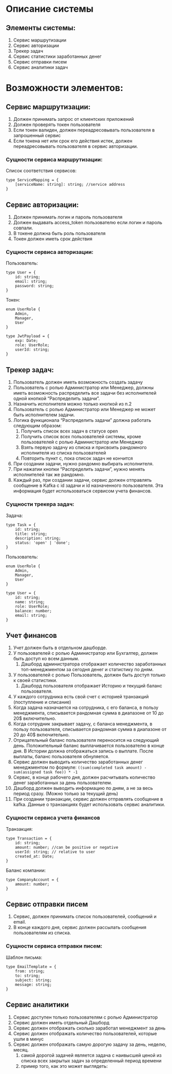 # Описание системы

## Элементы системы:

1. Сервис маршрутизации
2. Сервис авторизации
3. Трекер задач
4. Сервис статистики заработанных денег
5. Сервис отправки писем
6. Сервис аналитики задач

# Возможности элементов:

## Сервис маршрутизации:

1. Должен принимать запрос от клиентских приложений
2. Должен проверять токен пользователя
3. Если токен валиден, должен переадресовывать пользователя в запрошенный сервис
4. Если токена нет или срок его действия истек, должен переадресовывать пользователя в сервис авторизации.

### Сущности сервиса маршрутизации:

Список соответствия сервисов:

```tsx
type ServiceMapping = {
	[serviceName: string]: string; //service address
}
```

## Сервис авторизации:

1. Должен принимать логин и пароль пользователя
2. Должен выдавать access_token пользователю если логин и пароль совпали.
3. В токене должна быть роль пользователя
4. Токен должен иметь срок действия

### Сущности сервиса авторизации:

Пользователь:

```tsx
type User = {
	id: string;
	email: string;
	password: string;
}
```

Токен:

```tsx
enum UserRole {
	Admin,
	Manager,
	User
}

type JwtPayload = {
	exp: Date;
	role: UserRole;
	userId: string;
}
```

## Трекер задач:

1. Пользователь должен иметь возможность создать задачу
2. Пользователь с ролью Администратор или Менеджер, должны иметь возможность распределить все задачи без исполнителей одной кнопкой “Распределить задачи”.
3. Назначить исполнителя можно только кнопкой из п.2
4. Пользователь с ролью Администратор или Менеджер не может быть исполнителем задачи.
5. Логика функционала “Распределить задачи” должна работать следующим образом:
    1. Получить список всех задач в статусе open
    2. Получить список всех пользователей системы, кроме пользователей с ролью Администратор или Менеджер
    3. Взять первую задачу из списка и присвоить рандомного исполнителя из списка пользователей
    4. Повторить пункт c, пока список задач не кончится
6. При создании задачи, нужно рандомно выбирать исполнителя.
7. При нажатии кнопки “Распределить задачи”, нужно менять исполнителей так же рандомно.
8. Каждый раз, при создании задачи, сервис должен отправлять сообщение в Kafka с id задачи и id назначенного пользователя. Эта информация будет использоваться сервисом учета финансов.

### Сущности трекера задач:

Задача:

```tsx
type Task = {
	id: string;
	title: string;
	description: string;
	status: 'open' | 'done';
}
```

Пользователь:

```tsx
enum UserRole {
	Admin,
	Manager,
	User
}

type User = {
	id: string;
	name: string;
	role: UserRole;
	balance: number;
	email: string;
}
```



## Учет финансов

1. Учет должен быть в отдельном дашборде.
2. У пользователей с ролью Администратор или Бухгалтер, должен быть доступ ко всем данным.
    1. Дашборд администратора отображает количество заработанных топ-менеджментом за сегодня денег и статистику по дням.
3. У пользователей с ролью Пользователь, должен быть доступ только к своей статистики.
    1. Дашборд пользователя отображает Историю и текущий баланс пользователя.
4. У каждого сотрудника есть свой счет с историей транзакций (поступление и списание)
5. Когда задача назначается на сотрудника, с его баланса, в пользу менеджмента, списывается рандомная сумма в диапазоне от 10 до 20$ включительно.
6. Когда сотрудник закрывает задачу, с баланса менеджмента, в пользу пользователя, списывается рандомная сумма в диапазоне от 20 до 40$ включительно.
7. Отрицательный баланс пользователя переносится на следующий день. Положительный баланс выплачивается пользователю в конце дня. В Истории должна отображаться запись о выплате. После выплаты, баланс пользователя обнуляется.
8. Сервис должен выводить количество заработанных денег менеджментом по формуле:  `((sum(completed task amount) - sum(assigned task fee)) * -1`
9. Сервис, в конце рабочего дня, должен расчитывать количество денег заработанных за день пользователем.
10. Дашборд должен выводить информацию по дням, а не за весь период сразу. (Можно только за текущий день)
11. При создании транзакции, сервис должен отправлять сообщение в kafka. Данные о транзакциях будет использовать сервис аналитики.

### Сущности сервиса учета финансов

Транзакция:

```tsx
type Transaction = {
	id: string;
	amount: number; //can be positive or negative
	userId: string; // relative to user
	created_at: Date;
}
```

Баланс компании:

```tsx
type CompanyAccount = {
	amount: number;
}
```

## Сервис отправки писем

1. Сервис,  должен принимать список пользователей, сообщений и email.
2. В конце каждого дня, сервис должен рассылать сообщения пользователям из списка.

### Сущности сервиса отправки писем:

Шаблон письма:

```tsx
type EmailTemplate = {
	from: string;
	to: string;
	subject: string;
	message: string; 
}
```

## Сервис аналитики

1. Сервис доступен только пользователям с ролью Администратор
2. Сервис должен иметь отдельный Дашборд
3. Сервис должен отображать сколько заработал менеджмент за день
4. Сервис должен отображать количество пользователей, которые ушли в минус
5. Сервис должен отображать самую дорогую задачу за день, неделю, месяц.
    1. самой дорогой задачей является задача с наивысшей ценой из списка всех закрытых задач за определенный период времени
    2. пример того, как это может выглядеть:
